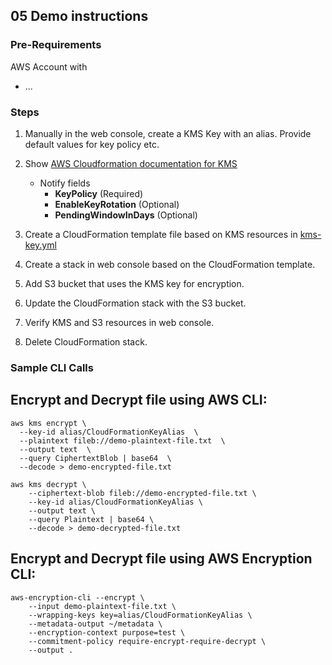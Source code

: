 ## 05 Demo instructions

### Pre-Requirements

AWS Account with

  - ...

### Steps

1. Manually in the web console, create a KMS Key with an alias. Provide default values for key policy etc.

1. Show [AWS Cloudformation documentation for KMS][1]
   - Notify fields 
     - **KeyPolicy** (Required)
     - **EnableKeyRotation** (Optional)
     - **PendingWindowInDays** (Optional)

1. Create a CloudFormation template file based on KMS resources in [kms-key.yml](kms-key.yml)

1. Create a stack in web console based on the CloudFormation template.

1. Add S3 bucket that uses the KMS key for encryption.

1. Update the CloudFormation stack with the S3 bucket.

1. Verify KMS and S3 resources in web console.

1. Delete CloudFormation stack.

### Sample CLI Calls

## Encrypt and Decrypt file using AWS CLI:

```
aws kms encrypt \
  --key-id alias/CloudFormationKeyAlias  \
  --plaintext fileb://demo-plaintext-file.txt  \
  --output text  \
  --query CiphertextBlob | base64  \
  --decode > demo-encrypted-file.txt
```

```
aws kms decrypt \
    --ciphertext-blob fileb://demo-encrypted-file.txt \
    --key-id alias/CloudFormationKeyAlias \
    --output text \
    --query Plaintext | base64 \
    --decode > demo-decrypted-file.txt
```

## Encrypt and Decrypt file using AWS Encryption CLI:

```
aws-encryption-cli --encrypt \
    --input demo-plaintext-file.txt \
    --wrapping-keys key=alias/CloudFormationKeyAlias \
    --metadata-output ~/metadata \
    --encryption-context purpose=test \
    --commitment-policy require-encrypt-require-decrypt \
    --output .
```


[1]: https://docs.aws.amazon.com/AWSCloudFormation/latest/UserGuide/aws-resource-kms-key.html
